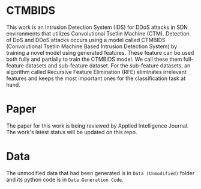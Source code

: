 # CTMBIDS
This work is an Intrusion Detection System (IDS) for DDoS attacks in SDN environments that utilizes Convolutional Tsetlin Machine (CTM). Detection of DoS and DDoS attacks occurs using a model called CTMBIDS (Convolutional Tsetlin Machine Based Intrusion Detection System) by training a novel model using generated features. These feature can be used both fully and partially to train the CTMBIDS model. We call these them full-feature datasets and sub-feature dataset. For the sub-feature datasets, an algorithm called Recursive Feature Elimination (RFE) eliminates irrelevant features and keeps the most important ones for the classification task at hand.

# Paper
The paper for this work is being reviewed by Applied Intelligence Journal. The work's latest status will be updated on this repo.

# Data
The unmodified data that had been generated is in `Data (Unmodified)` folder and its python code is in `Data Generation Code`. 
